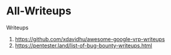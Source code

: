 # All-Writeups
Writeups
1. https://github.com/xdavidhu/awesome-google-vrp-writeups
2. https://pentester.land/list-of-bug-bounty-writeups.html
